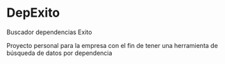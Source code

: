 # DepExito
Buscador dependencias Exito

Proyecto personal para la empresa con el fin de tener una herramienta de búsqueda
de datos por dependencia
